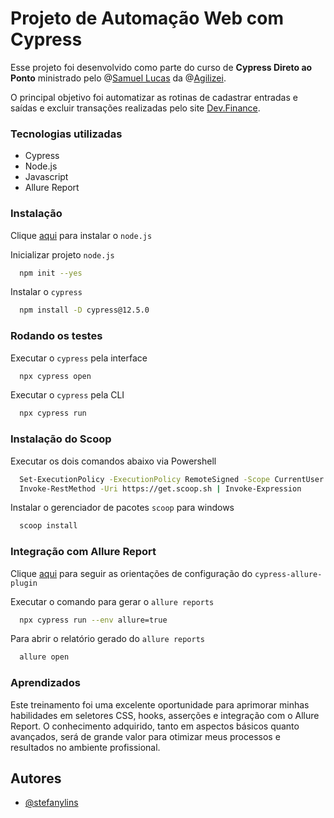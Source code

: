 
# Projeto de Automação Web com Cypress

Esse projeto foi desenvolvido como parte do curso de **Cypress Direto ao Ponto** ministrado pelo @[Samuel Lucas](https://github.com/samlucax) da @[Agilizei](https://www.youtube.com/playlist?list=PLnUo-Rbc3jjy314Ik21RJvYaCoPRHyG9O).

O principal objetivo foi automatizar as rotinas de cadastrar entradas e saídas e excluir transações realizadas pelo site [Dev.Finance](https://devfinance-agilizei.netlify.app/).




### Tecnologias utilizadas

- Cypress
- Node.js
- Javascript
- Allure Report



### Instalação

Clique [aqui](https://nodejs.org/pt) para instalar o `node.js`

Inicializar projeto `node.js`

```bash
  npm init --yes
```
Instalar o `cypress`
```bash
  npm install -D cypress@12.5.0
```     

### Rodando os testes

Executar o `cypress` pela interface

```bash
  npx cypress open
```
Executar o `cypress` pela CLI

```bash
  npx cypress run
```
### Instalação do Scoop

Executar os dois comandos abaixo via Powershell 

```bash
  Set-ExecutionPolicy -ExecutionPolicy RemoteSigned -Scope CurrentUser
  Invoke-RestMethod -Uri https://get.scoop.sh | Invoke-Expression
```
Instalar o gerenciador de pacotes `scoop` para windows

```bash
  scoop install
```
### Integração com Allure Report
Clique [aqui](https://www.npmjs.com/package/@shelex/cypress-allure-plugin) para seguir as orientações de configuração do `cypress-allure-plugin`

Executar o comando para gerar o `allure reports`

```bash
  npx cypress run --env allure=true
```
Para abrir o relatório gerado do `allure reports`

```bash
  allure open
```


### Aprendizados

Este treinamento foi uma excelente oportunidade para aprimorar minhas habilidades em seletores CSS, hooks, asserções e integração com o Allure Report. O conhecimento adquirido, tanto em aspectos básicos quanto avançados, será de grande valor para otimizar meus processos e resultados no ambiente profissional.

## Autores

- [@stefanylins](https://www.github.com/octokatherine)

